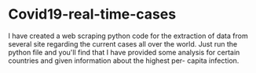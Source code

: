 # Covid19-real-time-cases
I have created a web scraping python code for the extraction of data from several site regarding the current cases all over the world. Just run the python file and you'll find that I have provided some analysis for certain countries and given information about the highest per- capita infection.
